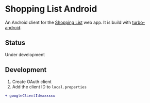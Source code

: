 # Shopping List Android

An Android client for the [Shopping List](https://github.com/hidakatsuya/shopping_list) web app.
It is build with [turbo-android](https://github.com/hotwired/turbo-android).

## Status

Under development

## Development

1. Create OAuth client
2. Add the client ID to `local.properties`
  ```diff
  + googleClientId=xxxxxx
  ```

